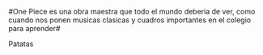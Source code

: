 #One Piece es una obra maestra que todo el mundo deberia de ver, como cuando nos ponen musicas clasicas y cuadros importantes en el colegio para aprender#

Patatas
